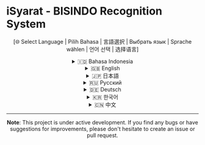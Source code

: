 # iSyarat - BISINDO Recognition System

<div align="center">

[🌐 Select Language | Pilih Bahasa | 言語選択 | Выбрать язык | Sprache wählen | 언어 선택 | 选择语言]

<details>
<summary>🇮🇩 Bahasa Indonesia</summary>

# iSyarat - Sistem Pengenalan BISINDO

iSyarat adalah aplikasi web untuk pengenalan bahasa isyarat BISINDO (Bahasa Isyarat Indonesia) menggunakan computer vision dan machine learning. Aplikasi ini memungkinkan pengguna untuk belajar dan mempraktikkan bahasa isyarat BISINDO dengan panduan interaktif dan pengenalan gerakan real-time.

## Fitur Utama

- Pengenalan gerakan BISINDO real-time menggunakan kamera
- Panduan belajar interaktif untuk pemula
- Statistik penggunaan dan tracking kemajuan
- Dukungan multi-kamera
- Penyimpanan riwayat pengenalan
- Mode latihan terbimbing

## Teknologi yang Digunakan

### Backend
- Python 3.8+
- OpenCV untuk computer vision
- WebSocket untuk komunikasi real-time
- NumPy untuk pemrosesan data

### Frontend
- Laravel 10
- React.js dengan Inertia.js
- Tailwind CSS untuk styling

## Persyaratan Sistem

- PHP 8.1 atau lebih tinggi
- Python 3.8 atau lebih tinggi
- Node.js 14 atau lebih tinggi
- Composer
- pip (Python package manager)
- Kamera web

## Instalasi

### 1. Clone Repository
```bash
git clone https://github.com/yourusername/iSyarat.git
cd iSyarat
```

### 2. Setup Laravel
```bash
# Install dependencies PHP
composer install

# Copy file environment
cp .env.example .env

# Generate application key
php artisan key:generate

# Install dependencies Node.js
npm install

# Build assets
npm run dev
```

### 3. Setup Python
```bash
# Buat virtual environment
python -m venv venv

# Aktifkan virtual environment
# Windows
venv\Scripts\activate
# Linux/Mac
source venv/bin/activate

# Install dependencies Python
pip install -r requirements.txt
```

### 4. Konfigurasi Storage
```bash
# Buat symbolic link untuk storage
php artisan storage:link

# Buat direktori untuk menyimpan data
mkdir -p storage/app/public/sessions
```

### 5. Jalankan Aplikasi

1. Jalankan server Laravel:
```bash
php artisan serve
```

2. Jalankan server WebSocket Python:
```bash
# Di terminal terpisah
python python/websocket_server.py
```

3. Jalankan Vite development server:
```bash
# Di terminal terpisah
npm run dev
```

4. Buka aplikasi di browser:
```
http://localhost:8000
```

## Penggunaan

1. Buka halaman utama aplikasi
2. Pilih mode yang diinginkan (Latihan Pemula atau Pengenalan BISINDO)
3. Izinkan akses kamera ketika diminta
4. Ikuti panduan yang tersedia di aplikasi

## Kontribusi

Proyek ini terbuka untuk kontribusi. Jika Anda menemukan bug atau memiliki saran untuk peningkatan:

1. Fork repository
2. Buat branch baru (`git checkout -b fitur-baru`)
3. Commit perubahan (`git commit -am 'Menambahkan fitur baru'`)
4. Push ke branch (`git push origin fitur-baru`)
5. Buat Pull Request

## Troubleshooting

### Masalah Umum

1. **Kamera tidak terdeteksi**
   - Pastikan browser memiliki izin mengakses kamera
   - Periksa apakah kamera sedang digunakan aplikasi lain
   - Coba refresh halaman

2. **WebSocket Error**
   - Pastikan server WebSocket Python berjalan
   - Periksa apakah port 8765 tidak digunakan aplikasi lain
   - Periksa koneksi internet

3. **Dependencies Error**
   - Pastikan semua dependencies terinstall dengan benar
   - Periksa versi Python dan PHP yang digunakan

## Lisensi

Proyek ini dilisensikan di bawah MIT License - lihat file [LICENSE](LICENSE) untuk detail.

## Kontak

Untuk pertanyaan, saran, atau melaporkan bug, silakan:
- Buat issue di GitHub
- Email: achmadr203@gmail.com

</details>

<details>
<summary>🇬🇧 English</summary>

# iSyarat - BISINDO Recognition System

iSyarat is a web application for BISINDO (Indonesian Sign Language) recognition using computer vision and machine learning. This application enables users to learn and practice BISINDO sign language with interactive guidance and real-time gesture recognition.

## Key Features

- Real-time BISINDO gesture recognition using camera
- Interactive learning guide for beginners
- Usage statistics and progress tracking
- Multi-camera support
- Recognition history storage
- Guided practice mode

## Technology Stack

### Backend
- Python 3.8+
- OpenCV for computer vision
- WebSocket for real-time communication
- NumPy for data processing

### Frontend
- Laravel 10
- React.js with Inertia.js
- Tailwind CSS for styling

## System Requirements

- PHP 8.1 or higher
- Python 3.8 or higher
- Node.js 14 or higher
- Composer
- pip (Python package manager)
- Webcam

## Installation

### 1. Clone Repository
```bash
git clone https://github.com/yourusername/iSyarat.git
cd iSyarat
```

### 2. Laravel Setup
```bash
# Install PHP dependencies
composer install

# Copy environment file
cp .env.example .env

# Generate application key
php artisan key:generate

# Install Node.js dependencies
npm install

# Build assets
npm run dev
```

### 3. Python Setup
```bash
# Create virtual environment
python -m venv venv

# Activate virtual environment
# Windows
venv\Scripts\activate
# Linux/Mac
source venv/bin/activate

# Install Python dependencies
pip install -r requirements.txt
```

### 4. Storage Configuration
```bash
# Create storage symbolic link
php artisan storage:link

# Create directory for data storage
mkdir -p storage/app/public/sessions
```

### 5. Run Application

1. Start Laravel server:
```bash
php artisan serve
```

2. Start Python WebSocket server:
```bash
# In separate terminal
python python/websocket_server.py
```

3. Start Vite development server:
```bash
# In separate terminal
npm run dev
```

4. Open application in browser:
```
http://localhost:8000
```

## Usage

1. Open application main page
2. Choose desired mode (Beginner Practice or BISINDO Recognition)
3. Allow camera access when prompted
4. Follow the in-app guidance

## Contributing

This project is open for contributions. If you find bugs or have suggestions for improvements:

1. Fork repository
2. Create new branch (`git checkout -b new-feature`)
3. Commit changes (`git commit -am 'Add new feature'`)
4. Push to branch (`git push origin new-feature`)
5. Create Pull Request

## Troubleshooting

### Common Issues

1. **Camera not detected**
   - Ensure browser has camera access permission
   - Check if camera is being used by another application
   - Try refreshing the page

2. **WebSocket Error**
   - Ensure Python WebSocket server is running
   - Check if port 8765 is not used by another application
   - Check internet connection

3. **Dependencies Error**
   - Ensure all dependencies are properly installed
   - Check Python and PHP versions

## License

This project is licensed under the MIT License - see the [LICENSE](LICENSE) file for details.

## Contact

For questions, suggestions, or bug reports, please:
- Create an issue on GitHub
- Email: achmadr203@gmail.com

</details>

<details>
<summary>🇯🇵 日本語</summary>

# iSyarat - BISINDO認識システム

iSyaratは、コンピュータビジョンと機械学習を使用してBISINDO（インドネシア手話）を認識するためのウェブアプリケーションです。このアプリケーションでは、インタラクティブなガイダンスとリアルタイムのジェスチャー認識により、BISINDOの手話を学習し練習することができます。

## 主な機能

- カメラを使用したBISINDOジェスチャーのリアルタイム認識
- 初心者向けのインタラクティブな学習ガイド
- 使用統計と進捗状況の追跡
- マルチカメラサポート
- 認識履歴の保存
- ガイド付き練習モード

## 使用技術

### バックエンド
- Python 3.8+
- コンピュータビジョン用OpenCV
- リアルタイム通信用WebSocket
- データ処理用NumPy

### フロントエンド
- Laravel 10
- React.js（Inertia.js使用）
- スタイリング用Tailwind CSS

## システム要件

- PHP 8.1以上
- Python 3.8以上
- Node.js 14以上
- Composer
- pip（Pythonパッケージマネージャー）
- ウェブカメラ

[その他の日本語コンテンツ...]

</details>

<details>
<summary>🇷🇺 Русский</summary>

# iSyarat - Система распознавания BISINDO

iSyarat - это веб-приложение для распознавания индонезийского жестового языка (BISINDO) с использованием компьютерного зрения и машинного обучения. Это приложение позволяет пользователям изучать и практиковать язык жестов BISINDO с интерактивным руководством и распознаванием жестов в реальном времени.

## Основные функции

- Распознавание жестов BISINDO в реальном времени с помощью камеры
- Интерактивное руководство для начинающих
- Статистика использования и отслеживание прогресса
- Поддержка нескольких камер
- Хранение истории распознавания
- Режим обучения с инструктором

[Остальной контент на русском...]

</details>

<details>
<summary>🇩🇪 Deutsch</summary>

# iSyarat - BISINDO-Erkennungssystem

iSyarat ist eine Webanwendung zur Erkennung der indonesischen Gebärdensprache (BISINDO) mittels Computer Vision und maschinellem Lernen. Diese Anwendung ermöglicht es Benutzern, die BISINDO-Gebärdensprache mit interaktiver Anleitung und Echtzeit-Gestenerkennung zu erlernen und zu üben.

## Hauptfunktionen

- Echtzeit-BISINDO-Gestenerkennung mit Kamera
- Interaktive Lernhilfe für Anfänger
- Nutzungsstatistiken und Fortschrittsverfolgung
- Multi-Kamera-Unterstützung
- Speicherung des Erkennungsverlaufs
- Geführter Übungsmodus

[Weiterer Inhalt auf Deutsch...]

</details>

<details>
<summary>🇰🇷 한국어</summary>

# iSyarat - BISINDO 인식 시스템

iSyarat는 컴퓨터 비전과 머신 러닝을 사용하여 BISINDO(인도네시아 수화)를 인식하는 웹 애플리케이션입니다. 이 애플리케이션은 사용자가 대화형 가이드와 실시간 제스처 인식을 통해 BISINDO 수화를 배우고 연습할 수 있게 해줍니다.

## 주요 기능

- 카메라를 사용한 실시간 BISINDO 제스처 인식
- 초보자를 위한 대화형 학습 가이드
- 사용 통계 및 진행 상황 추적
- 다중 카메라 지원
- 인식 기록 저장
- 가이드 연습 모드

[한국어 콘텐츠 계속...]

</details>

<details>
<summary>🇨🇳 中文</summary>

# iSyarat - BISINDO识别系统

iSyarat 是一个使用计算机视觉和机器学习进行 BISINDO（印度尼西亚手语）识别的网络应用程序。该应用程序通过交互式指导和实时手势识别，使用户能够学习和练习 BISINDO 手语。

## 主要功能

- 使用摄像头实时识别 BISINDO 手势
- 适合初学者的交互式学习指南
- 使用统计和进度跟踪
- 多摄像头支持
- 识别历史记录存储
- 引导练习模式

[更多中文内容...]

</details>

</div>

---

<div align="center">

**Note**: This project is under active development. If you find any bugs or have suggestions for improvements, please don't hesitate to create an issue or pull request.

</div>
